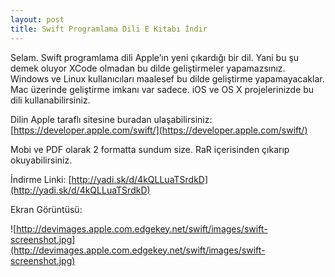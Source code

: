 ```yaml
---
layout: post
title: Swift Programlama Dili E Kitabı İndir
---
```


Selam. Swift programlama dili Apple’ın yeni çıkardığı bir dil. Yani bu şu demek oluyor XCode olmadan bu dilde geliştirmeler yapamazsınız. Windows ve Linux kullanıcıları maalesef bu dilde geliştirme yapamayacaklar. Mac üzerinde geliştirme imkanı var sadece. iOS ve OS X projelerinizde bu dili kullanabilirsiniz.
<!--more-->
Dilin Apple taraflı sitesine buradan ulaşabilirsiniz: [https://developer.apple.com/swift/](https://developer.apple.com/swift/)

Mobi ve PDF olarak 2 formatta sundum size. RaR içerisinden çıkarıp okuyabilirsiniz.

İndirme Linki: [http://yadi.sk/d/4kQLLuaTSrdkD](http://yadi.sk/d/4kQLLuaTSrdkD)

Ekran Görüntüsü:

![http://devimages.apple.com.edgekey.net/swift/images/swift-screenshot.jpg](http://devimages.apple.com.edgekey.net/swift/images/swift-screenshot.jpg)